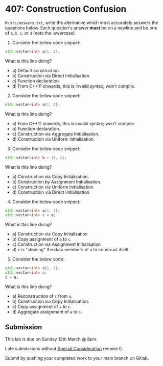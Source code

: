 # 407: Construction Confusion

In `src/answers.txt`, write the alternative which most accurately answers the questions below. Each question's answer **must** be on a newline and be one of `a`, `b`, `c`, or `d` (note the lowercase).

1. Consider the below code snippet:
```cpp
std::vector<int> a(1, 2);
```
What is this line doing?
- a) Default construction.
- b) Construction via Direct Initialisation.
- c) Function declaration.
- d) From C++11 onwards, this is invalid syntax; won't compile.

2. Consider the below code snippet:
```cpp
std::vector<int> a{1, 2};
```
What is this line doing?
- a) From C++11 onwards, this is invalid syntax; won't compile.
- b) Function declaration.
- c) Construction via Aggregate Initialisation.
- d) Construction via Uniform Initialisation.

3. Consider the below code snippet:
```cpp
std::vector<int> b = {1, 2};
```
What is this line doing?
- a) Construction via Copy Initialisation.
- b) Construction by Assignment Initialisation.
- c) Construction via Uniform Initialisation.
- d) Construction via Direct Initialisation.

4. Consider the below code snippet:
```cpp
std::vector<int> a{1, 2};
std::vector<int> c = a;
```
What is this line doing?
- a) Construction via Copy Initialisation
- b) Copy assignment of `a` to `c`.
- c) Construction via Assignment Initialisation
- d) `c` is "stealing" the data members of `a` to construct itself.

5. Consider the below code:
```cpp
std::vector<int> a{1, 2};
std::vector<int> c;
c = a;
```
What is this line doing?
- a) Reconstruction of `c` from `a`.
- b) Construction via Copy Initialisation.
- c) Copy assignment of `a` to `c`.
- d) Aggregate assignment of `a` to `c`.

## Submission

This lab is due on Sunday 12th March @ 8pm.

Late submissions without [Special Consideration](https://www.student.unsw.edu.au/special-consideration) receive 0.

Submit by pushing your completed work to your main branch on Gitlab.